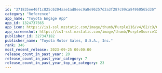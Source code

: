 ```yaml
---
id: "371835ee46f1c825c6204aae1ad8eec9a8e96257d2a3f287c99ca84960565d36"
category: "Reference"
app_name: "Toyota Engage App"
app_id: 1324737565
app_icon: https://is1-ssl.mzstatic.com/image/thumb/Purple116/v4/62/c9/6b/62c96b68-2913-56b0-bd2b-78ef3f796fee/AppIcon-1x_U007emarketing-0-7-0-85-220.png/1024x1024bb.png
app_screenshot: https://is1-ssl.mzstatic.com/image/thumb/PurpleSource126/v4/5d/01/13/5d01133b-5135-663b-77f9-bf080d341d96/12f90d79-b0b7-4643-a104-668cdf5923b4_01_1284x2778.png/1284x2778bb.png
publisher_id: 327347182
publisher_name: "Toyota Motor Sales, U.S.A., Inc."
rank: 346
most_recent_release: 2023-09-25 00:00:00
release_count_in_past_year: 20
release_count_in_past_year_category: 7
release_count_in_past_year_top_in_category: 23
---
```

